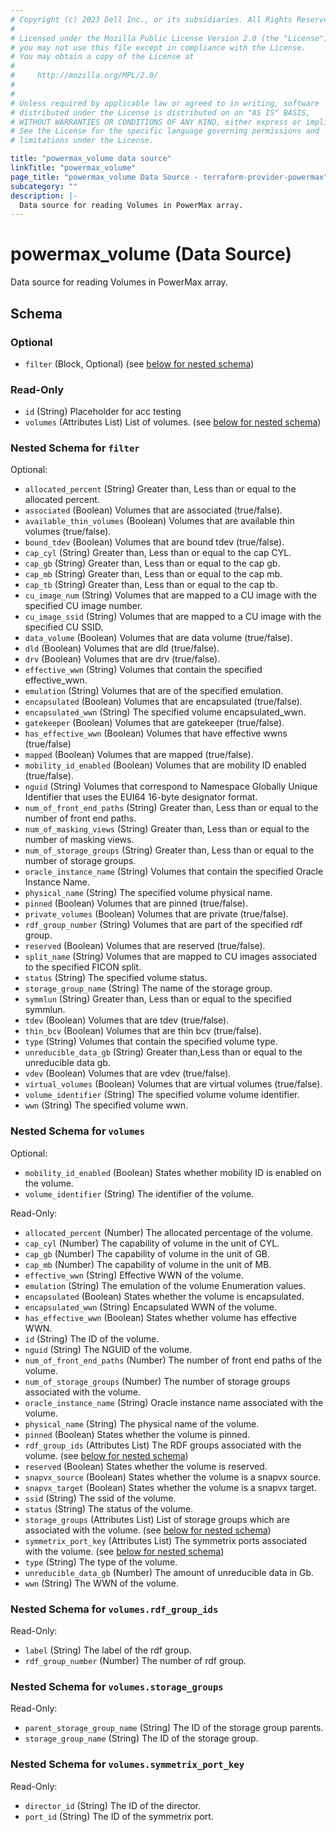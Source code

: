 ```yaml
---
# Copyright (c) 2023 Dell Inc., or its subsidiaries. All Rights Reserved.
#
# Licensed under the Mozilla Public License Version 2.0 (the "License");
# you may not use this file except in compliance with the License.
# You may obtain a copy of the License at
#
#     http://mozilla.org/MPL/2.0/
#
#
# Unless required by applicable law or agreed to in writing, software
# distributed under the License is distributed on an "AS IS" BASIS,
# WITHOUT WARRANTIES OR CONDITIONS OF ANY KIND, either express or implied.
# See the License for the specific language governing permissions and
# limitations under the License.

title: "powermax_volume data source"
linkTitle: "powermax_volume"
page_title: "powermax_volume Data Source - terraform-provider-powermax"
subcategory: ""
description: |-
  Data source for reading Volumes in PowerMax array.
---
```


# powermax_volume (Data Source)

Data source for reading Volumes in PowerMax array.



<!-- schema generated by tfplugindocs -->
## Schema

### Optional

- `filter` (Block, Optional) (see [below for nested schema](#nestedblock--filter))

### Read-Only

- `id` (String) Placeholder for acc testing
- `volumes` (Attributes List) List of volumes. (see [below for nested schema](#nestedatt--volumes))

<a id="nestedblock--filter"></a>
### Nested Schema for `filter`

Optional:

- `allocated_percent` (String) Greater than, Less than or equal to the allocated percent.
- `associated` (Boolean) Volumes that are associated (true/false).
- `available_thin_volumes` (Boolean) Volumes that are available thin volumes (true/false).
- `bound_tdev` (Boolean) Volumes that are bound tdev (true/false).
- `cap_cyl` (String) Greater than, Less than or equal to the cap CYL.
- `cap_gb` (String) Greater than, Less than or equal to the cap gb.
- `cap_mb` (String) Greater than, Less than or equal to the cap mb.
- `cap_tb` (String) Greater than, Less than or equal to the cap tb.
- `cu_image_num` (String) Volumes that are mapped to a CU image with the specified CU image number.
- `cu_image_ssid` (String) Volumes that are mapped to a CU image with the specified CU SSID.
- `data_volume` (Boolean) Volumes that are data volume (true/false).
- `dld` (Boolean) Volumes that are dld (true/false).
- `drv` (Boolean) Volumes that are drv (true/false).
- `effective_wwn` (String) Volumes that contain the specified effective_wwn.
- `emulation` (String) Volumes that are of the specified emulation.
- `encapsulated` (Boolean) Volumes that are encapsulated (true/false).
- `encapsulated_wwn` (String) The specified volume encapsulated_wwn.
- `gatekeeper` (Boolean) Volumes that are gatekeeper (true/false).
- `has_effective_wwn` (Boolean) Volumes that have effective wwns (true/false)
- `mapped` (Boolean) Volumes that are mapped (true/false).
- `mobility_id_enabled` (Boolean) Volumes that are mobility ID enabled (true/false).
- `nguid` (String) Volumes that correspond to Namespace Globally Unique Identifier that uses the EUI64 16-byte designator format.
- `num_of_front_end_paths` (String) Greater than, Less than or equal to the number of front end paths.
- `num_of_masking_views` (String) Greater than, Less than or equal to the number of masking views.
- `num_of_storage_groups` (String) Greater than, Less than or equal to the number of storage groups.
- `oracle_instance_name` (String) Volumes that contain the specified Oracle Instance Name.
- `physical_name` (String) The specified volume physical name.
- `pinned` (Boolean) Volumes that are pinned (true/false).
- `private_volumes` (Boolean) Volumes that are private (true/false).
- `rdf_group_number` (String) Volumes that are part of the specified rdf group.
- `reserved` (Boolean) Volumes that are reserved (true/false).
- `split_name` (String) Volumes that are mapped to CU images associated to the specified FICON split.
- `status` (String) The specified volume status.
- `storage_group_name` (String) The name of the storage group.
- `symmlun` (String) Greater than, Less than or equal to the specified symmlun.
- `tdev` (Boolean) Volumes that are tdev (true/false).
- `thin_bcv` (Boolean) Volumes that are thin bcv (true/false).
- `type` (String) Volumes that contain the specified volume type.
- `unreducible_data_gb` (String) Greater than,Less than or equal to the unreducible data gb.
- `vdev` (Boolean) Volumes that are vdev (true/false).
- `virtual_volumes` (Boolean) Volumes that are virtual volumes (true/false).
- `volume_identifier` (String) The specified volume volume identifier.
- `wwn` (String) The specified volume wwn.


<a id="nestedatt--volumes"></a>
### Nested Schema for `volumes`

Optional:

- `mobility_id_enabled` (Boolean) States whether mobility ID is enabled on the volume.
- `volume_identifier` (String) The identifier of the volume.

Read-Only:

- `allocated_percent` (Number) The allocated percentage of the volume.
- `cap_cyl` (Number) The capability of volume in the unit of CYL.
- `cap_gb` (Number) The capability of volume in the unit of GB.
- `cap_mb` (Number) The capability of volume in the unit of MB.
- `effective_wwn` (String) Effective WWN of the volume.
- `emulation` (String) The emulation of the volume Enumeration values.
- `encapsulated` (Boolean) States whether the volume is encapsulated.
- `encapsulated_wwn` (String) Encapsulated  WWN of the volume.
- `has_effective_wwn` (Boolean) States whether volume has effective WWN.
- `id` (String) The ID of the volume.
- `nguid` (String) The NGUID of the volume.
- `num_of_front_end_paths` (Number) The number of front end paths of the volume.
- `num_of_storage_groups` (Number) The number of storage groups associated with the volume.
- `oracle_instance_name` (String) Oracle instance name associated with the volume.
- `physical_name` (String) The physical name of the volume.
- `pinned` (Boolean) States whether the volume is pinned.
- `rdf_group_ids` (Attributes List) The RDF groups associated with the volume. (see [below for nested schema](#nestedatt--volumes--rdf_group_ids))
- `reserved` (Boolean) States whether the volume is reserved.
- `snapvx_source` (Boolean) States whether the volume is a snapvx source.
- `snapvx_target` (Boolean) States whether the volume is a snapvx target.
- `ssid` (String) The ssid of the volume.
- `status` (String) The status of the volume.
- `storage_groups` (Attributes List) List of storage groups which are associated with the volume. (see [below for nested schema](#nestedatt--volumes--storage_groups))
- `symmetrix_port_key` (Attributes List) The symmetrix ports associated with the volume. (see [below for nested schema](#nestedatt--volumes--symmetrix_port_key))
- `type` (String) The type of the volume.
- `unreducible_data_gb` (Number) The amount of unreducible data in Gb.
- `wwn` (String) The WWN of the volume.

<a id="nestedatt--volumes--rdf_group_ids"></a>
### Nested Schema for `volumes.rdf_group_ids`

Read-Only:

- `label` (String) The label of the rdf group.
- `rdf_group_number` (Number) The number of rdf group.


<a id="nestedatt--volumes--storage_groups"></a>
### Nested Schema for `volumes.storage_groups`

Read-Only:

- `parent_storage_group_name` (String) The ID of the storage group parents.
- `storage_group_name` (String) The ID of the storage group.


<a id="nestedatt--volumes--symmetrix_port_key"></a>
### Nested Schema for `volumes.symmetrix_port_key`

Read-Only:

- `director_id` (String) The ID of the director.
- `port_id` (String) The ID of the symmetrix port.
